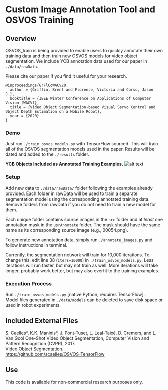 # Custom Image Annotation Tool and OSVOS Training

## Overview
OSVOS_train is being provided to enable users to quickly annotate their own training data and then train new OSVOS models for video object segmentation.
We include YCB annotation data used for our paper in ``./data/rawData``.

Please cite our paper if you find it useful for your research.
```
@inproceedings{GrFlCoWACV20,
  author = {Griffin, Brent and Florence, Victoria and Corso, Jason J.},
  booktitle = {IEEE Winter Conference on Applications of Computer Vision (WACV)},
  title = {Video Object Segmentation-based Visual Servo Control and Object Depth Estimation on a Mobile Robot},
  year = {2020}
}
```

### Demo
Just run ``./train_osvos_models.py`` with TensorFlow sourced.
This will train all of the OSVOS segmentation models used in the paper.
Results will be dated and added to the ``./results`` folder.

__YCB Objects Included as Annotated Training Examples.__
![alt text](https://github.com/griffbr/VOSVS/blob/master/figure/objects.jpg "YCB Objects Included as Training Examples")
<br />

### Setup
Add new data to ``./data/rawData/`` folder following the examples already provided.
Each folder in rawData will be used to train a separate segmentation model using the corresponding annotated training data.
Remove folders from rawData if you do not need to train a new model for them.

Each unique folder contains source images in the ``src`` folder and at _least_ one annotation mask in the ``usrAnnotate`` folder.
The mask should have the same name as its corresponding source image (e.g., 00054.png).

To generate new annotation data, simply run ``./annotate_images.py`` and follow instructions in terminal.

Currently, the segmentation network will train for 10,000 iterations.
To change this, edit line 38 (``iters=10000``) in  ``./train_osvos_models.py``.
Less iterations will run faster, but may not train as well.
More iterations will take longer, probably work better, but may also overfit to the training examples.

### Execution Process
Run ``./train_osvos_models.py`` [native Python, requires TensorFlow].<br />
Model files generated in ``./data/models`` can be deleted to save disk space or used in robot experiments.

## Included External Files

S. Caelles*, K.K. Maninis*, J. Pont-Tuset, L. Leal-Taixé, D. Cremers, and L. Van Gool
One-Shot Video Object Segmentation, Computer Vision and Pattern Recognition (CVPR), 2017.<br />
Video Object Segmentation. <br />
https://github.com/scaelles/OSVOS-TensorFlow

## Use

This code is available for non-commercial research purposes only.
